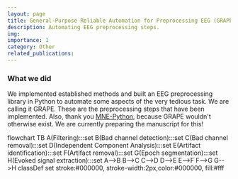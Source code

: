 ```yaml
---
layout: page
title: General-Purpose Reliable Automation for Preprocessing EEG (GRAPE)
description: Automating EEG preprocessing steps.
img: 
importance: 1
category: Other
related_publications:
---
```

### What we did
We implemented established methods and built an EEG preprocessing library in Python to automate some aspects of the very tedious task. We are calling it GRAPE. These are the preprocessing steps that have been implemented. Also, thank you [MNE-Python](https://mne.tools/stable/index.html), because GRAPE wouldn't otherwise exist. We are currently preparing the manuscript for this!

<!DOCTYPE html>
<html lang="en">
<head>
    <meta charset="UTF-8">
    <meta name="viewport" content="width=device-width, initial-scale=1.0">
    <title>Preprocessing Procedure Overview</title>
    <script src="https://cdn.jsdelivr.net/npm/mermaid@10/dist/mermaid.min.js"></script>
    <script>mermaid.initialize({startOnLoad:true});</script>
</head>
<body>
    <div class="mermaid">
        flowchart TB
        A(Filtering):::set
        B(Bad channel detection):::set
        C(Bad channel removal):::set
        D(Independent Component Analysis):::set
        E(Artifact identification):::set
        F(Artifact removal):::set
        G(Epoch segmentation):::set
        H(Evoked signal extraction):::set
        A-->B
        B-->C
        C-->D
        D-->E
        E-->F
        F-->G
        G-->H
        classDef set stroke:#000000, stroke-width:2px,color:#000000, fill:#fff
    </div>
</body>
</html>
